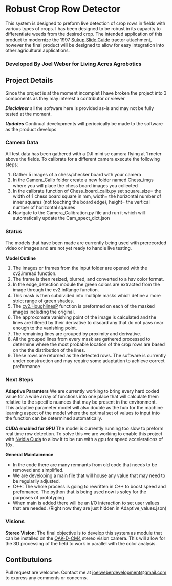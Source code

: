 # Robust Crop Row Detector

This system is designed to preform live detection of crop rows in fields with various types of crops. I has been designed to be robust in its capacity to differentiate weeds from the desired crop. The intended application of this product to modernize the 1997 [Sukup Slide Guide](https://drive.google.com/file/d/1C9tRUihWTYV-mEKkKOlWpIxzGHnaR0qW/view?usp=sharing) tractor attachment, however the final product will be designed to allow for easy integration into other agricultural applications.

### Developed By Joel Weber for Living Acres Agrobotics

## Project Details 
Since the project is at the moment incomplet I have broken the project into 3 components as they may interest a contributor or viewer

***Disclaimer*** all the software here is provided as-is and may not be fully tested at the moment. 

***Updates*** Continual developments will periocically be made to the software as the product develops

 ### Camera Data
  All test data has been gathered with a DJI mini se camera flying at 1 meter above the fields.
  To calibrate for a different camera execute the following steps:
   1. Gather 5 images of a chess/checker board with your camera
   2. In the Camera_Calib folder create a new folder named Chess_imgs where you will place the chess board images you collected 
   3. In the calibrate function of Chess_board_calib.py set square_size= the width of 1 chess board square in mm, width= the horizontal number of inner squares (not touching the board edge), height= the vertical number of horizontal sqaures 
   4. Navigate to the Camera_Calibration.py file and run it which will automatically update the Cam_spect_dict.json 


 ### Status
  The models that have been made are currently being used with prerecorded video or images and are not yet ready to handle live testing. 
  
  **Model Outline**
   1. The images or frames from the input folder are opened with the cv2.imread function.
   2. The frame is then resized, blurred, and converted to a hsv color format.
   3. In the edge_detection module the green colors are extracted from the image through the cv2.inRange function.
   4. This mask is then subdivided into multiple masks which define a more strict range of green shades.
   5. The [cv2.HoughlinesP](https://docs.opencv.org/3.4/dd/d1a/group__imgproc__feature.html#ga8618180a5948286384e3b7ca02f6feeb) function is preformed on each of the masked images including the original.
   6. The approxomate vanishing point of the image is calculated and the lines are filtered by their derivative to discard any that do not pass near enough to the vanishing point.
   7. The remaining lines are grouped by proximity and derivative.
   8. All the grouped lines from every mask are gathered processed to determine where the most probable location of the crop rows are based on the the distribution of the lines.
   9. These rows are returned as the detected rows.
  The software is currently under construction and may require some adaptation to achieve correct preformance 
 ### Next Steps 
  **Adaptive Paramters**
   We are currently working to bring every hard coded value for a wide array of functions into one place that will calculate them relative to the specific nuances that may be present in the environment. This adaptive parameter model will also double as the hub for the machine learning aspect of the model where the optimal set of values to input into the function can be determined automatically.
   
  **CUDA enabled for GPU**
   The model is currently running too slow to preform real time row detection. To solve this we are working to enable this project with [Nvidia Cuda](https://developer.nvidia.com/cuda-zone#:~:text=CUDA%C2%AE%20is%20a%20parallel,harnessing%20the%20power%20of%20GPUs) to allow it to be run with a gpu for speed accelerations of 10x. 

 **General Maintainence**
  - In the code there are many remnants from old code that needs to be removed and simplified.
  - We are developing a main file that will house any value that may need to be regularily adjusted.
  - C++: The whole process is going to rewritten in C++ to boost speed and prefomance. The python that is being used now is soley for the purposes of prototyping
  - When main is added there will be an I/O interaction to set user values that are needed. (Right now they are just hidden in Adaptive_values.json)

 ### Visions
  **Stereo Vision**:
   The final objective is to develop this system as module that can be installed on the [OAK-D-CM4](https://docs.luxonis.com/projects/hardware/en/latest/pages/DM1097.html) stereo vision camera. This will allow for the 3D processing of the field to work in parallel with the color analysis. 


## Contibutuions
Pull request are welcome. Contact me at joelweberdevelopment@gmail.com to express any comments or concerns.

